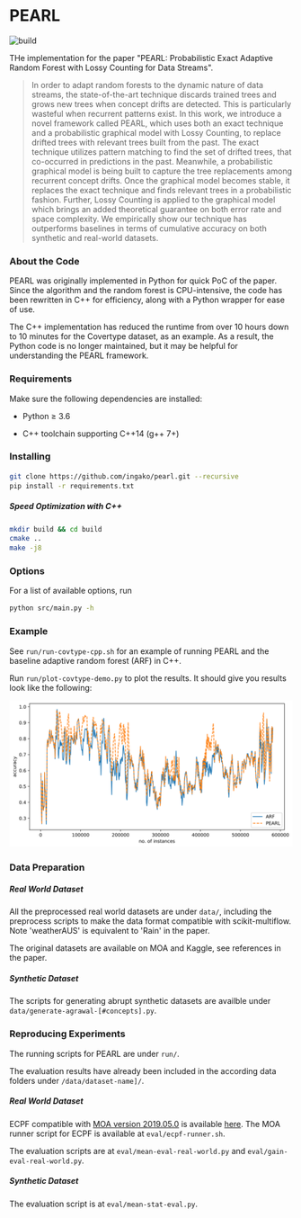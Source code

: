 # PEARL

![build](https://github.com/ingako/PEARL/workflows/build/badge.svg)

THe implementation for the paper "PEARL: Probabilistic Exact Adaptive Random Forest with Lossy Counting for Data Streams".

> In order to adapt random forests to the dynamic nature of data streams, the state-of-the-art technique discards trained trees and grows new trees when concept drifts are detected. This is particularly wasteful when recurrent patterns exist. In this work, we introduce a novel framework called PEARL, which uses both an exact technique and a probabilistic graphical model with Lossy Counting, to replace drifted trees with relevant trees built from the past. The exact technique utilizes pattern matching to find the set of drifted trees, that co-occurred in predictions in the past. Meanwhile, a probabilistic graphical model is being built to capture the tree replacements among recurrent concept drifts. Once the graphical model becomes stable, it replaces the exact technique and finds relevant trees in a probabilistic fashion. Further, Lossy Counting is applied to the graphical model which brings an added theoretical guarantee on both error rate and space complexity. We empirically show our technique has outperforms baselines in terms of cumulative accuracy on both synthetic and real-world datasets.

### About the Code

PEARL was originally implemented in Python for quick PoC of the paper. Since the algorithm and the random forest is CPU-intensive, the code has been rewritten in C++ for efficiency, along with a Python wrapper for ease of use.

The C++ implementation has reduced the runtime from over 10 hours down to 10 minutes for the Covertype dataset, as an example. As a result, the Python code is no longer maintained, but it may be helpful for understanding the PEARL framework.

### Requirements

Make sure the following dependencies are installed:

* Python &ge; 3.6

* C++ toolchain supporting C++14 (g++ 7+)

### Installing

```bash
git clone https://github.com/ingako/pearl.git --recursive
pip install -r requirements.txt
```
##### Speed Optimization with C++

```bash
mkdir build && cd build
cmake ..
make -j8
```

### Options

For a list of available options, run

```bash
python src/main.py -h
```

### Example
See `run/run-covtype-cpp.sh` for an example of running PEARL and the baseline adaptive random forest (ARF) in C++.

Run `run/plot-covtype-demo.py` to plot the results. It should give you results look like the following:

![covtype results](./run/covtype-results.svg)

### Data Preparation

##### Real World Dataset

All the preprocessed real world datasets are under `data/`, including the preprocess scripts to make
the data format compatible with scikit-multiflow. Note 'weatherAUS' is equivalent to 'Rain' in the paper.

The original datasets are available on MOA and Kaggle, see references in the paper.

##### Synthetic Dataset

The scripts for generating abrupt synthetic datasets are availble under
`data/generate-agrawal-[#concepts].py`.

### Reproducing Experiments

The running scripts for PEARL are under `run/`.

The evaluation results have already been included in the according data folders under
`/data/dataset-name]/`.  

##### Real World Dataset

ECPF compatible with [MOA version 2019.05.0](https://github.com/Waikato/moa/tree/2019.05.0) is available [here](https://github.com/ingako/CPF).
The MOA runner script for ECPF is available at `eval/ecpf-runner.sh`.

The evaluation scripts are at `eval/mean-eval-real-world.py` and `eval/gain-eval-real-world.py`.

##### Synthetic Dataset

The evaluation script is at `eval/mean-stat-eval.py`.
